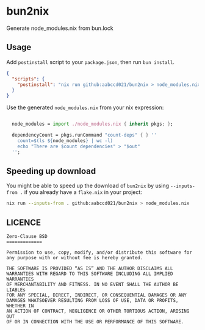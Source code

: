 # bun2nix

Generate node_modules.nix from bun.lock

## Usage

Add `postinstall` script to your `package.json`, then run `bun install`.

```json
{
  "scripts": {
    "postinstall": "nix run github:aabccd021/bun2nix > node_modules.nix"
  }
}
```

Use the generated `node_modules.nix` from your nix expression:

```nix

  node_modules = import ./node_modules.nix { inherit pkgs; };

  dependencyCount = pkgs.runCommand "count-deps" { } ''
    count=$(ls ${node_modules} | wc -l)
    echo "There are $count dependencies" > "$out"
  '';
```

## Speeding up download

You might be able to speed up the download of `bun2nix` by using `--inputs-from .`
if you already have a `flake.nix` in your project:

```sh
nix run --inputs-from . github:aabccd021/bun2nix > node_modules.nix
```


## LICENCE

```
Zero-Clause BSD
=============

Permission to use, copy, modify, and/or distribute this software for
any purpose with or without fee is hereby granted.

THE SOFTWARE IS PROVIDED “AS IS” AND THE AUTHOR DISCLAIMS ALL
WARRANTIES WITH REGARD TO THIS SOFTWARE INCLUDING ALL IMPLIED WARRANTIES
OF MERCHANTABILITY AND FITNESS. IN NO EVENT SHALL THE AUTHOR BE LIABLEs
FOR ANY SPECIAL, DIRECT, INDIRECT, OR CONSEQUENTIAL DAMAGES OR ANY
DAMAGES WHATSOEVER RESULTING FROM LOSS OF USE, DATA OR PROFITS, WHETHER IN
AN ACTION OF CONTRACT, NEGLIGENCE OR OTHER TORTIOUS ACTION, ARISING OUT
OF OR IN CONNECTION WITH THE USE OR PERFORMANCE OF THIS SOFTWARE.
```
